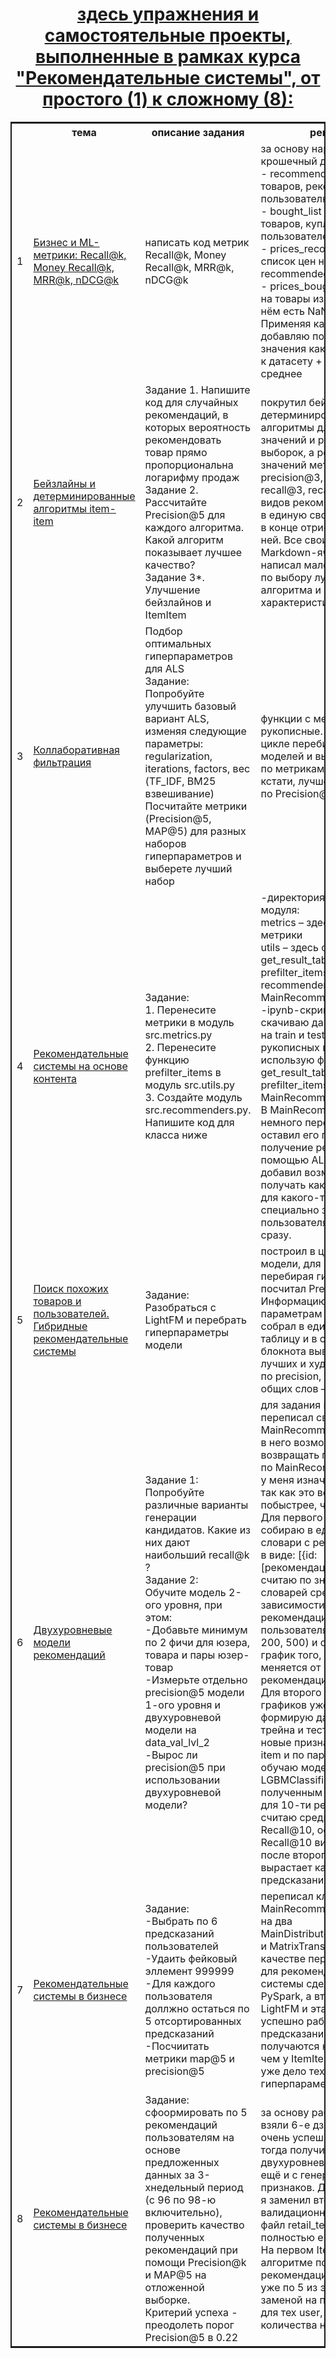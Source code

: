 <center>
  <h1>
    <a href="https://github.com/myshasolin/recommender_systems">
      здесь упражнения и самостоятельные проекты, выполненные в рамках курса "Рекомендательные системы", от простого (1) к сложному (8): 
    </a>
  </h1>
</center>

<table style="border: 2px double;">
  <tr>
    <th></th>
    <th>тема</th>
    <th>описание задания</th>
    <th>решение</th>
  </tr>
  <tr>
    <td>
      1
    </td>
    <td>
      <a href="https://github.com/myshasolin/recommender_systems/tree/main/1%20%D0%91%D0%B8%D0%B7%D0%BD%D0%B5%D1%81%20%D0%B8%20ML-%D0%BC%D0%B5%D1%82%D1%80%D0%B8%D0%BA%D0%B8">
        Бизнес и ML-метрики: Recall@k, Money Recall@k, MRR@k, nDCG@k
      </a>
    </td>
    <td>
      написать код метрик Recall@k, Money Recall@k, MRR@k, nDCG@k
    </td>
    <td>
      за основу нареписал крошечный датасет:<br>- recommended_list - список товаров, рекомендованных пользователю.<br>- bought_list - список товаров, купленных пользователем.<br>- prices_recommended - список цен на товары из recommended_list.<br>- prices_bought - список цен на товары из bought_list (в нём есть NaN).<br>Применяя каждую функцию, добавляю полученные значения как новый столбец к датасету + вывожу среднее
    </td>
  </tr>
  <tr>
    <td>
      2
    </td>
    <td>
      <a href="https://github.com/myshasolin/recommender_systems/tree/main/2%20%D0%91%D0%B5%D0%B9%D0%B7%D0%BB%D0%B0%D0%B9%D0%BD%D1%8B%20%D0%B8%20%D0%B4%D0%B5%D1%82%D0%B5%D1%80%D0%BC%D0%B8%D0%BD%D0%B8%D1%80%D0%BE%D0%B2%D0%B0%D0%BD%D0%BD%D1%8B%D0%B5%20%D0%B0%D0%BB%D0%B3%D0%BE%D1%80%D0%B8%D1%82%D0%BC%D1%8B%20item-item">
        Бейзлайны и детерминированные алгоритмы item-item
      </a>
    </td>
    <td>
      Задание 1. Напишите код для случайных рекомендаций, в которых вероятность рекомендовать товар прямо пропорциональна логарифму продаж<br>Задание 2. Рассчитайте Precision@5 для каждого алгоритма. Какой алгоритм показывает лучшее качество?<br>Задание 3*. Улучшение бейзлайнов и ItemItem
    </td>
    <td>
      покрутил бейзлайны и детерминированные алгоритмы для разных значений и размеров выборок, а результат значений метрик precision@3, precision@5, recall@3, recall@5 для всех видов рекомендаций собрал в единую сводную таблицу + в конце отрисовал график по ней. Все свои шаги описал в Markdown-ячейках, в конце написал маленький вывод по выбору лучшего алгоритма и его характеристик
    </td>
  </tr>
  <tr>
    <td>
      3
    </td>
    <td>
      <a href="https://github.com/myshasolin/recommender_systems/tree/main/3%20%D0%9A%D0%BE%D0%BB%D0%BB%D0%B0%D0%B1%D0%BE%D1%80%D0%B0%D1%82%D0%B8%D0%B2%D0%BD%D0%B0%D1%8F%20%D1%84%D0%B8%D0%BB%D1%8C%D1%82%D1%80%D0%B0%D1%86%D0%B8%D1%8F">
        Коллаборативная фильтрация
      </a>
    </td>
    <td>
      Подбор оптимальных гиперпараметров для ALS<br>Задание:<br>Попробуйте улучшить базовый вариант ALS, изменяя следующие параметры: regularization, iterations, factors, вес (TF_IDF, BM25 взвешивание)<br>Посчитайте метрики (Precision@5, MAP@5) для разных наборов гиперпараметров и выберете лучший набор
    </td>
    <td>
      функции с метриками рукописные. Дальше в цикле перебираю аж 240 моделей и выбираю лучшую по метрикам. Она же, кстати, лучшей оказалась и по Precision@5 и по MAP@5
    </td>
  </tr>
  <tr>
    <td>
      4
    </td>
    <td>
      <a href="https://github.com/myshasolin/recommender_systems/tree/main/4%20%D0%A0%D0%B5%D0%BA%D0%BE%D0%BC%D0%B5%D0%BD%D0%B4%D0%B0%D1%82%D0%B5%D0%BB%D1%8C%D0%BD%D1%8B%D0%B5%20%D1%81%D0%B8%D1%81%D1%82%D0%B5%D0%BC%D1%8B%20%D0%BD%D0%B0%20%D0%BE%D1%81%D0%BD%D0%BE%D0%B2%D0%B5%20%D0%BA%D0%BE%D0%BD%D1%82%D0%B5%D0%BD%D1%82%D0%B0">
        Рекомендательные системы на основе контента
      </a>
    </td>
    <td>
      Задание:<br>1. Перенесите метрики в модуль src.metrics.py<br>2. Перенесите функцию prefilter_items в модуль src.utils.py<br>3. Создайте модуль src.recommenders.py. Напишите код для класса ниже
    </td>
    <td>
      -директория src, а в ней 3 модуля:<br>metrics – здесь я собрал все метрики<br>utils – здесь функции get_result_table и prefilter_items<br>recommenders – здесь класс MainRecommender<br>-ipynb-скрипт, в котором я скачиваю данные, делю их на train и test и из рукописных модулей использую функции get_result_table, prefilter_items и класс MainRecommender<br>В MainRecommender я немного переписал логику, оставил его пока только на получение рекомендаций с помощью ALS, но зато добавил возможность получать как рекомендации для какого-то отдельного специально заданного пользователя, так и для всех сразу.
    </td>
  </tr>
  <tr>
    <td>
      5
    </td>
    <td>
      <a href="https://github.com/myshasolin/recommender_systems/tree/main/5%20%D0%9F%D0%BE%D0%B8%D1%81%D0%BA%20%D0%BF%D0%BE%D1%85%D0%BE%D0%B6%D0%B8%D1%85%20%D1%82%D0%BE%D0%B2%D0%B0%D1%80%D0%BE%D0%B2%20%D0%B8%20%D0%BF%D0%BE%D0%BB%D1%8C%D0%B7%D0%BE%D0%B2%D0%B0%D1%82%D0%B5%D0%BB%D0%B5%D0%B9.%20%D0%93%D0%B8%D0%B1%D1%80%D0%B8%D0%B4%D0%BD%D1%8B%D0%B5%20%D1%80%D0%B5%D0%BA%D0%BE%D0%BC%D0%B5%D0%BD%D0%B4%D0%B0%D1%82%D0%B5%D0%BB%D1%8C%D0%BD%D1%8B%D0%B5%20%D1%81%D0%B8%D1%81%D1%82%D0%B5%D0%BC%D1%8B">
        Поиск похожих товаров и пользователей. Гибридные рекомендательные системы
      </a>
    </td>
    <td>
      Задание:<br>Разобраться с LightFM и перебрать гиперпараметры модели
    </td>
    <td>
      построил в цикле 162 модели, для каждой, перебирая гиперпараметры, посчитал Precision@5. Информацию по всем параметрам моделек собрал в единую сводную таблицу и в самом конце блокнота вывожу ТОП-5 лучших и худших моделей по precision, там же пара общих слов – это вывод.
    </td>
  </tr>
  <tr>
    <td>
      6
    </td>
    <td>
      <a href="https://github.com/myshasolin/recommender_systems/tree/main/6%20%D0%94%D0%B2%D1%83%D1%85%D1%83%D1%80%D0%BE%D0%B2%D0%BD%D0%B5%D0%B2%D1%8B%D0%B5%20%D0%BC%D0%BE%D0%B4%D0%B5%D0%BB%D0%B8%20%D1%80%D0%B5%D0%BA%D0%BE%D0%BC%D0%B5%D0%BD%D0%B4%D0%B0%D1%86%D0%B8%D0%B9">
        Двухуровневые модели рекомендаций
      </a>
    </td>
    <td>
      Задание 1:<br>Попробуйте различные варианты генерации кандидатов. Какие из них дают наибольший recall@k ?<br>Задание 2:<br>Обучите модель 2-ого уровня, при этом:<br>-Добавьте минимум по 2 фичи для юзера, товара и пары юзер-товар<br>-Измерьте отдельно precision@5 модели 1-ого уровня и двухуровневой модели на data_val_lvl_2<br>-Вырос ли precision@5 при использовании двухуровневой модели?
    </td>
    <td>
      для задания немного переписал свой класс MainRecommender, добавив в него возможность возвращать предсказания и по MainRecommender (этого у меня изначально не было), так как это всё же немного побыстрее, чем ALS.<br>Для первого задания я собираю в единый список словари с рекомендациями в виде: [{id: [рекомендации]}], а потом считаю по значениям словарей среднее Recall в зависимости от количества рекомендаций для каждого пользователя (10, 50, 1000, 200, 500) и отрисовываю график того, как Recall меняется от количества рекомендаций<br>Для второго задания я графиков уже не рисую, но формирую датафреймы для трейна и теста, генерирую новые признаки (по user, по item и по паре user-item), обучаю модель LGBMClassifier и по полученным предсказаниям для 10-ти рекомендаций считаю среднее по AP@10 и Recall@10, особенно по Recall@10 видно, как круто после второго алгоритма вырастает качество предсказания.
    </td>
  </tr>
  <tr>
    <td>
      7
    </td>
    <td>
      <a href="https://github.com/myshasolin/recommender_systems/tree/main/7%20%D0%A0%D0%B5%D0%BA%D0%BE%D0%BC%D0%B5%D0%BD%D0%B4%D0%B0%D1%82%D0%B5%D0%BB%D1%8C%D0%BD%D1%8B%D0%B5%20%D1%81%D0%B8%D1%81%D1%82%D0%B5%D0%BC%D1%8B%20%D0%B2%20%D0%B1%D0%B8%D0%B7%D0%BD%D0%B5%D1%81%D0%B5">
        Рекомендательные системы в бизнесе
      </a>
    </td>
    <td>
      Задание:<br>-Выбрать по 6 предсказаний пользователей<br>-Удаить фейковый эллемент 999999<br>-Для каждого пользователя доллжно остаться по 5 отсортированных предсказаний<br>-Посчиитать метрики map@5 и precision@5
    </td>
    <td>
      переписал класс MainRecommender, разделив на два MainDistributedRecommender и MatrixTransformation. В качестве первого алгоритма для рекомендательной системы сделал ALS из PySpark, а второй там LightFM и эта парочка успешно работает)) предсказания, правда, получаются немного хуже, чем у ItemItem и LGB, но это уже дело техники и гиперпараметров.
    </td>
  </tr>
  <tr>
    <td>
      8
    </td>
    <td>
      <a href="https://github.com/myshasolin/recommender_systems/tree/main/8%20%D0%A0%D0%B5%D0%BA%D0%BE%D0%BC%D0%B5%D0%BD%D0%B4%D0%B0%D1%82%D0%B5%D0%BB%D1%8C%D0%BD%D1%8B%D0%B5%20%D1%81%D0%B8%D1%81%D1%82%D0%B5%D0%BC%D1%8B%20%D0%B2%20%D0%B1%D0%B8%D0%B7%D0%BD%D0%B5%D1%81%D0%B5">
        Рекомендательные системы в бизнесе
      </a>
    </td>
    <td>
      Задание:<br>сфоормировать по 5 рекомендаций пользователям на основе предложенных данных за 3-хнедельный период (с 96 по 98-ю включительно), проверить качество полученных рекомендаций при помощи Precision@k и MAP@5 на отложенной выборке.<br>Критерий успеха - преодолеть порог Precision@5 в 0.22
    </td>
    <td>
      за основу работы, я, по сути, взяли 6-е дз, так как оно очень успешное у меня тогда получилось, двухуровневый алгоритм, да ещё и с генерацией новых признаков. Для этой работы я заменил второй валидационный блок на файл retail_test.csv и полностью его отработал. На первом Item-Item-алгоритме подбирается 100 рекомендаций, на втором уже по 5 из этой сотни с заменой на популярные item для тех user, у кого до 5-ти количества не хватает.
    </td>
  </tr>
</table>
